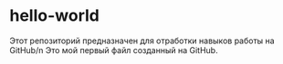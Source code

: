 # hello-world
Этот репозиторий предназначен для отработки навыков работы на GitHub/n
Это мой первый файл созданный на GitHub.
